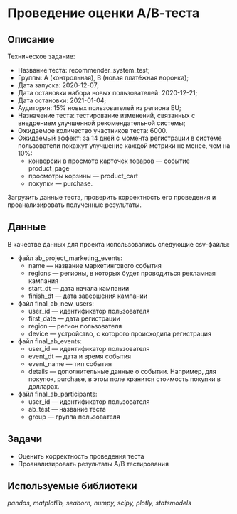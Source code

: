 # Проведение оценки А/В-теста
## Описание
Техническое задание:
* Название теста: recommender_system_test;
* Группы: А (контрольная), B (новая платёжная воронка);
* Дата запуска: 2020-12-07;
* Дата остановки набора новых пользователей: 2020-12-21;
* Дата остановки: 2021-01-04;
* Аудитория: 15% новых пользователей из региона EU;
* Назначение теста: тестирование изменений, связанных с внедрением улучшенной рекомендательной системы;
* Ожидаемое количество участников теста: 6000.
* Ожидаемый эффект: за 14 дней с момента регистрации в системе пользователи покажут улучшение каждой метрики не менее, чем на 10%:
    * конверсии в просмотр карточек товаров — событие product_page
    * просмотры корзины — product_cart
    * покупки — purchase.
    
Загрузить данные теста, проверить корректность его проведения и проанализировать полученные результаты.

## Данные
В качестве данных для проекта использовались следующие csv-файлы:
* файл ab_project_marketing_events:
    * name — название маркетингового события
    * regions — регионы, в которых будет проводиться рекламная кампания
    * start_dt — дата начала кампании
    * finish_dt — дата завершения кампании
* файл final_ab_new_users:
    * user_id — идентификатор пользователя
    * first_date — дата регистрации
    * region — регион пользователя
    * device — устройство, с которого происходила регистрация
* файл final_ab_events:
    * user_id — идентификатор пользователя
    * event_dt — дата и время события
    * event_name — тип события
    * details — дополнительные данные о событии. Например, для покупок, purchase, в этом поле хранится стоимость покупки в долларах.
* файл final_ab_participants:
    * user_id — идентификатор пользователя
    * ab_test — название теста
    * group — группа пользователя

## Задачи
- Оценить корректность проведения теста
- Проанализировать результаты А/В тестирования

## Используемые библиотеки
*pandas, matplotlib, seaborn, numpy, scipy, plotly, statsmodels*
